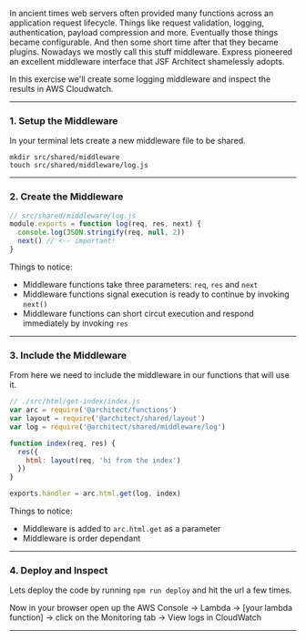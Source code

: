 In ancient times web servers often provided many functions across an application request lifecycle. Things like request validation, logging, authentication, payload compression and more. Eventually those things became configurable. And then some short time after that they became plugins. Nowadays we mostly call this stuff middleware. Express pioneered an excellent middleware interface that  JSF Architect shamelessly adopts. 

In this exercise we'll create some logging middleware and inspect the results in AWS Cloudwatch.

---
### 1. Setup the Middleware

In your terminal lets create a new middleware file to be shared.

```
mkdir src/shared/middleware
touch src/shared/middleware/log.js
```

---
### 2. Create the Middleware

```javascript
// src/shared/middleware/log.js
module.exports = function log(req, res, next) {
  console.log(JSON.stringify(req, null, 2))
  next() // <-- important!
}
```

Things to notice:

- Middleware functions take three parameters: `req`, `res` and `next`
- Middleware functions signal execution is ready to continue by invoking `next()`
- Middleware functions can short circut execution and respond immediately by invoking `res`

---
### 3. Include the Middleware

From here we need to include the middleware in our functions that will use it.

```javascript
// ./src/html/get-index/index.js
var arc = require('@architect/functions')
var layout = require('@architect/shared/layout')
var log = require('@architect/shared/middleware/log')

function index(req, res) {
  res({
    html: layout(req, 'hi from the index')
  })
}

exports.handler = arc.html.get(log, index)
```

Things to notice:

- Middleware is added to `arc.html.get` as a parameter
- Middleware is order dependant 

---
### 4. Deploy and Inspect

Lets deploy the code by running `npm run deploy` and hit the url a few times. 

Now in your browser open up the AWS Console &rarr; Lambda &rarr; [your lambda function] &rarr; click on the Monitoring tab &rarr; View logs in CloudWatch

---
